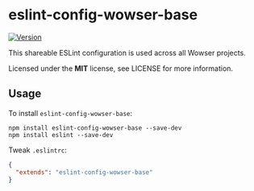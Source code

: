 # eslint-config-wowser-base

[![Version](https://img.shields.io/npm/v/eslint-config-wowser-base.svg?style=flat)](https://www.npmjs.org/package/eslint-config-wowser-base)

This shareable ESLint configuration is used across all Wowser projects.

Licensed under the **MIT** license, see LICENSE for more information.

## Usage

To install `eslint-config-wowser-base`:

```shell
npm install eslint-config-wowser-base --save-dev
npm install eslint --save-dev
```

Tweak `.eslintrc`:

```json
{
  "extends": "eslint-config-wowser-base"
}
```
